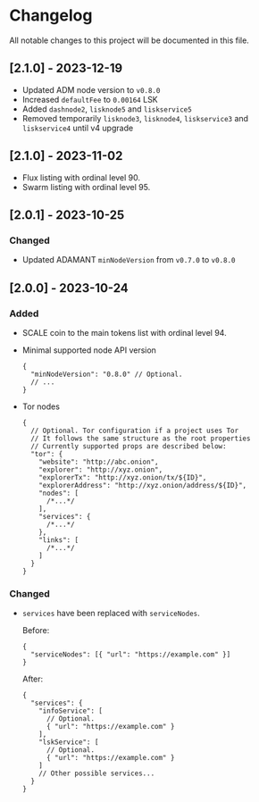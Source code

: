 # Changelog

All notable changes to this project will be documented in this file.

## [2.1.0] - 2023-12-19

- Updated ADM node version to `v0.8.0`
- Increased `defaultFee` to `0.00164` LSK
- Added `dashnode2`, `lisknode5` and `liskservice5`
- Removed temporarily `lisknode3`, `lisknode4`, `liskservice3` and `liskservice4` until v4 upgrade

## [2.1.0] - 2023-11-02

- Flux listing with ordinal level 90.
- Swarm listing with ordinal level 95.

## [2.0.1] - 2023-10-25

### Changed

- Updated ADAMANT `minNodeVersion` from `v0.7.0` to `v0.8.0`

## [2.0.0] - 2023-10-24

### Added

- SCALE coin to the main tokens list with ordinal level 94.

- Minimal supported node API version

  ```jsonc
  {
    "minNodeVersion": "0.8.0" // Optional.
    // ...
  }
  ```

- Tor nodes

  ```jsonc
  {
    // Optional. Tor configuration if a project uses Tor
    // It follows the same structure as the root properties
    // Currently supported props are described below:
    "tor": {
      "website": "http://abc.onion",
      "explorer": "http://xyz.onion",
      "explorerTx": "http://xyz.onion/tx/${ID}",
      "explorerAddress": "http://xyz.onion/address/${ID}",
      "nodes": [
        /*...*/
      ],
      "services": {
        /*...*/
      },
      "links": [
        /*...*/
      ]
    }
  }
  ```

### Changed

- `services` have been replaced with `serviceNodes`.

  Before:

  ```jsonc
  {
    "serviceNodes": [{ "url": "https://example.com" }]
  }
  ```

  After:

  ```jsonc
  {
    "services": {
      "infoService": [
        // Optional.
        { "url": "https://example.com" }
      ],
      "lskService": [
        // Optional.
        { "url": "https://example.com" }
      ]
      // Other possible services...
    }
  }
  ```
